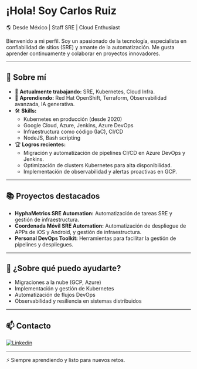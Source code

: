# ¡Hola! Soy Carlos Ruiz

🌎 Desde México | Staff SRE | Cloud Enthusiast

Bienvenido a mi perfil. Soy un apasionado de la tecnología, especialista en confiabilidad de sitios (SRE) y amante de la automatización. Me gusta aprender continuamente y colaborar en proyectos innovadores.

---

## 🚀 Sobre mí

- 🔭 **Actualmente trabajando:** SRE, Kubernetes, Cloud Infra.
- 🌱 **Aprendiendo:** Red Hat OpenShift, Terraform, Observabilidad avanzada, IA generativa.
- 🛠️ **Skills:**
  - Kubernetes en producción (desde 2020)
  - Google Cloud, Azure, Jenkins, Azure DevOps
  - Infraestructura como código (IaC), CI/CD
  - NodeJS, Bash scripting
- 🏆 **Logros recientes:**
  - Migración y automatización de pipelines CI/CD en Azure DevOps y Jenkins.
  - Optimización de clusters Kubernetes para alta disponibilidad.
  - Implementación de observabilidad y alertas proactivas en GCP.

---

## 📚 Proyectos destacados

- **HyphaMetrics SRE Automation:** Automatización de tareas SRE y gestión de infraestructura.
- **Coordenada Móvil SRE Automation:** Automatización de despliegue de APPs de iOS y Android, y gestión de infraestructura.
- **Personal DevOps Toolkit:** Herramientas para facilitar la gestión de pipelines y despliegues.

---

## 💬 ¿Sobre qué puedo ayudarte?

- Migraciones a la nube (GCP, Azure)
- Implementación y gestión de Kubernetes
- Automatización de flujos DevOps
- Observabilidad y resiliencia en sistemas distribuidos

---

## 📫 Contacto

[![Linkedin](https://img.shields.io/badge/-LinkedIn-blue?style=flat&logo=Linkedin&logoColor=white)](https://www.linkedin.com/in/karlosarr/)

---

⚡ Siempre aprendiendo y listo para nuevos retos.
